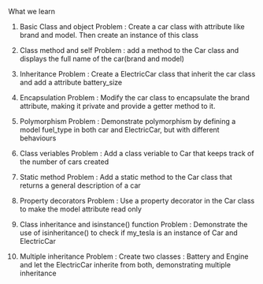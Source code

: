 What we learn

1. Basic Class and object
Problem : Create a car class with attribute like brand and model. Then create an instance of this class
2. Class method and self
Problem : add a method to the Car class and displays the full name of the car(brand and model)

3. Inheritance
Problem : Create a ElectricCar class that inherit the car class and add a attribute battery_size
4. Encapsulation
Problem : Modify the car class to encapsulate the brand attribute, making it private and provide a getter method to it.
5. Polymorphism 
Problem : Demonstrate polymorphism by defining a model fuel_type in both car and ElectricCar, but with different behaviours
6. Class veriables
Problem : Add a class veriable to Car that keeps track of the number of cars created
7. Static method
Problem : Add a static method to the Car class that returns a general description of a car
8. Property decorators
Problem : Use a property decorator in the Car class to make the model attribute read only
9. Class inheritance and isinstance() function
Problem : Demonstrate the use of isinheritance() to check if my_tesla is an instance of Car and ElectricCar 
10. Multiple inheritance
Problem : Create two classes : Battery and Engine and let the ElectricCar inherite from both, demonstrating multiple inheritance